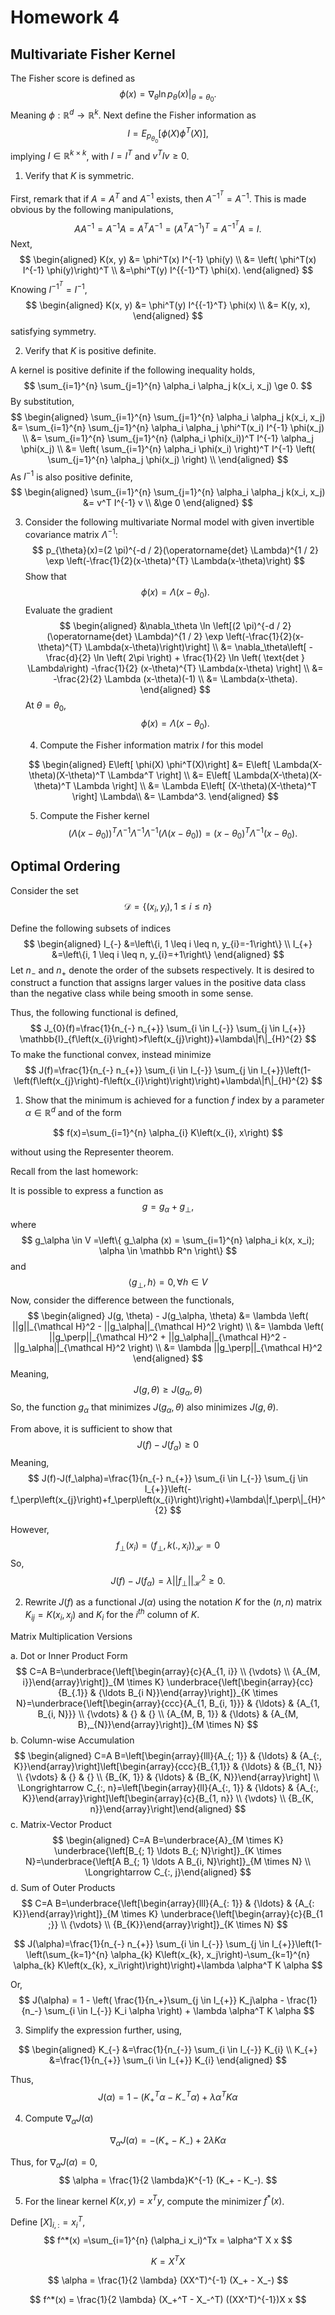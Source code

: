 # Homework 4

## Multivariate Fisher Kernel

The Fisher score is defined as 
$$
\phi(x)=\left.\nabla_{\theta} \ln p_{\theta}(x)\right|_{\theta=\theta_{0}}.
$$
Meaning $\phi: \mathbb R^d \rightarrow \mathbb R^k$. Next define the Fisher information as
$$
I=E_{p_{\theta_{0}}}\left[\phi(X) \phi^{T}(X)\right],
$$
implying $I \in \mathbb R^{k \times k}$, with $I = I^T$ and $v^TIv \ge 0$. 

1. Verify that $K$ is symmetric.

First, remark that if $A=A^T$ and $A^{-1}$ exists, then $A^{{-1}^T} = A^{-1}$. This is made obvious by the following manipulations,
$$
AA^{-1} = A^{-1}A= A^T A^{-1} = (A^TA^{-1})^T = A^{{-1}^T}A= I.
$$
Next, 
$$
\begin{aligned}
K(x, y) &= \phi^T(x) I^{-1} \phi(y)  \\
&= \left( \phi^T(x) I^{-1} \phi(y)\right)^T \\ 
&=\phi^T(y) I^{{-1}^T} \phi(x).
\end{aligned}
$$
Knowing $I^{{-1}^T} = I^{-1}$,
$$
\begin{aligned}
K(x, y) &= \phi^T(y) I^{{-1}^T} \phi(x) \\
&= K(y, x),
\end{aligned}
$$
satisfying symmetry.

2. Verify that $K$ is positive definite. 

A kernel is positive definite if the following inequality holds,
$$
\sum_{i=1}^{n} \sum_{j=1}^{n} \alpha_i \alpha_j k(x_i, x_j) \ge 0.
$$
By substitution,
$$
\begin{aligned}
\sum_{i=1}^{n} \sum_{j=1}^{n} \alpha_i \alpha_j k(x_i, x_j) &= \sum_{i=1}^{n} \sum_{j=1}^{n} \alpha_i \alpha_j \phi^T(x_i) I^{-1} \phi(x_j) \\
&= \sum_{i=1}^{n} \sum_{j=1}^{n} (\alpha_i \phi(x_i))^T I^{-1} \alpha_j \phi(x_j) \\
&= \left( \sum_{i=1}^{n} \alpha_i \phi(x_i) \right)^T I^{-1} \left(  \sum_{j=1}^{n} \alpha_j \phi(x_j) \right) \\
\end{aligned}
$$
As $I^{-1}$ is also positive definite,
$$
\begin{aligned}
\sum_{i=1}^{n} \sum_{j=1}^{n} \alpha_i \alpha_j k(x_i, x_j) &= v^T I^{-1} v \\
&\ge 0
\end{aligned}
$$

3. Consider the following multivariate Normal model with given invertible covariance matrix $\Lambda^{-1}$:
   $$
   p_{\theta}(x)=(2 \pi)^{-d / 2}(\operatorname{det} \Lambda)^{1 / 2} \exp \left(-\frac{1}{2}(x-\theta)^{T} \Lambda(x-\theta)\right)
   $$
   Show that
   $$
   \phi(x)=\Lambda\left(x-\theta_{0}\right).
   $$
   Evaluate the gradient
   $$
   \begin{aligned}
   &\nabla_\theta \ln \left[(2 \pi)^{-d / 2}(\operatorname{det} \Lambda)^{1 / 2} \exp \left(-\frac{1}{2}(x-\theta)^{T} \Lambda(x-\theta)\right)\right] \\
   &= \nabla_\theta\left[ -\frac{d}{2} \ln \left( 2\pi \right) + \frac{1}{2} \ln \left( \text{det } \Lambda\right) -\frac{1}{2} (x-\theta)^{T} \Lambda(x-\theta) \right] \\
   &= -\frac{2}{2} \Lambda (x-\theta)(-1) \\
   &= \Lambda(x-\theta).
   \end{aligned}
   $$
   At $\theta = \theta_0$,
   $$
   \phi(x) = \Lambda (x - \theta_0).
   $$

   4. Compute the Fisher information matrix $I$ for this model

   $$
   \begin{aligned} 
   E\left[ \phi(X) \phi^T(X)\right] &= E\left[ \Lambda(X-\theta)(X-\theta)^T \Lambda^T \right] \\
   &= E\left[ \Lambda(X-\theta)(X-\theta)^T \Lambda \right] \\
   &= \Lambda E\left[ (X-\theta)(X-\theta)^T \right] \Lambda\\
   &= \Lambda^3.
   \end{aligned}
   $$

   5. Compute the Fisher kernel
      $$
      \left( \Lambda (x - \theta_0) \right)^T \Lambda^{-1} \Lambda^{-1} \Lambda^{-1} \left( \Lambda (x-\theta_0) \right) = (x-\theta_0)^T \Lambda^{-1} (x-\theta_0).
      $$
      

## Optimal Ordering

Consider the set
$$
\mathcal{D}=\left\{\left(x_{i}, y_{i}\right), 1 \leq i \leq n\right\}
$$


Define the following subsets of indices
$$
\begin{aligned} I_{-} &=\left\{i, 1 \leq i \leq n, y_{i}=-1\right\} \\ I_{+} &=\left\{i, 1 \leq i \leq n, y_{i}=+1\right\} \end{aligned}
$$
Let $n_-$ and $n_+$ denote the order of the subsets respectively. It is desired to construct a function that assigns larger values in the positive data class than the negative class while being smooth in some sense.

Thus, the following functional is defined,
$$
J_{0}(f)=\frac{1}{n_{-} n_{+}} \sum_{i \in I_{-}} \sum_{j \in I_{+}} \mathbb{I}_{f\left(x_{i}\right)>f\left(x_{j}\right)}+\lambda\|f\|_{H}^{2}
$$
To make the functional convex, instead minimize
$$
J(f)=\frac{1}{n_{-} n_{+}} \sum_{i \in I_{-}} \sum_{j \in I_{+}}\left(1-\left(f\left(x_{j}\right)-f\left(x_{i}\right)\right)\right)+\lambda\|f\|_{H}^{2}
$$

1. Show that the minimum is achieved for a function $f$ index by a parameter $\alpha \in \mathbb R^d$ and of the form

$$
f(x)=\sum_{i=1}^{n} \alpha_{i} K\left(x_{i}, x\right)
$$

without using the Representer theorem.

Recall from the last homework:

It is possible to express a function as 
$$
g=g_\alpha + g_\perp,
$$
where 
$$
g_\alpha \in V =\left\{ g_\alpha (x) = \sum_{i=1}^{n} \alpha_i k(x, x_i); \alpha \in \mathbb R^n \right\}
$$
and
$$
\langle g_\perp, h \rangle = 0, \forall h \in V
$$
Now, consider the difference between the functionals,
$$
\begin{aligned} 
J(g, \theta) - J(g_\alpha, \theta) &= \lambda \left( ||g||_{\mathcal H}^2 - ||g_\alpha||_{\mathcal H}^2 \right) \\
&=  \lambda \left( ||g_\perp||_{\mathcal H}^2 + ||g_\alpha||_{\mathcal H}^2 - ||g_\alpha||_{\mathcal H}^2 \right) \\
&= \lambda ||g_\perp||_{\mathcal H}^2
\end{aligned}
$$
Meaning,
$$
J(g, \theta) \ge J(g_\alpha, \theta)
$$
So, the  function $g_\alpha$ that minimizes $J(g_\alpha, \theta)$ also minimizes $J(g, \theta)$.

From above, it is sufficient to show that
$$
J(f) - J(f_\alpha) \ge 0
$$
Meaning,
$$
J(f)-J(f_\alpha)=\frac{1}{n_{-} n_{+}} \sum_{i \in I_{-}} \sum_{j \in I_{+}}\left(-f_\perp\left(x_{j}\right)+f_\perp\left(x_{i}\right)\right)+\lambda\|f_\perp\|_{H}^{2}
$$

However,
$$
f_\perp(x_i) =\langle f_\perp, k(., x_i) \rangle_{\mathcal H} =0
$$
So,
$$
J(f)-J(f_\alpha) = \lambda ||f_\perp||_{\mathcal H}^2 \ge 0.
$$


2. Rewrite $J(f)$ as a functional $J(\alpha)$ using the notation $K$ for the $(n,n)$ matrix $K_{ij} = K(x_i, x_j)$ and $K_i$ for the $i^{th}$ column of $K$.

Matrix Multiplication Versions

a. Dot or Inner Product Form
$$
C=A B=\underbrace{\left[\begin{array}{c}{A_{1, i}} \\ {\vdots} \\ {A_{M, i}}\end{array}\right]}_{M \times K} \underbrace{\left[\begin{array}{cc}{B_{.1}} & {\ldots B_{i N}}\end{array}\right]}_{K \times N}=\underbrace{\left[\begin{array}{ccc}{A_{1, B_{i, 1}}} & {\ldots} & {A_{1, B_{i, N}}} \\ {\vdots} & {} & {} \\ {A_{M, B, 1}} & {\ldots} & {A_{M, B},_{N}}\end{array}\right]}_{M \times N}
$$
b. Column-wise Accumulation
$$
\begin{aligned} C=A B=\left[\begin{array}{lll}{A_{; 1}} & {\ldots} & {A_{:, K}}\end{array}\right]\left[\begin{array}{ccc}{B_{1,1}} & {\ldots} & {B_{1, N}} \\ {\vdots} & {} & {} \\ {B_{K, 1}} & {\ldots} & {B_{K, N}}\end{array}\right] \\ \Longrightarrow C_{:, n}=\left[\begin{array}{ll}{A_{:, 1}} & {\ldots} & {A_{:, K}}\end{array}\right]\left[\begin{array}{c}{B_{1, n}} \\ {\vdots} \\ {B_{K, n}}\end{array}\right]\end{aligned}
$$
c. Matrix-Vector Product
$$
\begin{aligned} C=A B=\underbrace{A}_{M \times K} \underbrace{\left[B_{; 1} \ldots B_{; N}\right]}_{K \times N}=\underbrace{\left[A B_{; 1} \ldots A B_{i, N}\right]}_{M \times N} \\ \Longrightarrow C_{:, j}\end{aligned}
$$
d. Sum of Outer Products
$$
C=A B=\underbrace{\left[\begin{array}{lll}{A_{: 1}} & {\ldots} & {A_{: K}}\end{array}\right]}_{M \times K} \underbrace{\left[\begin{array}{c}{B_{1 ;}} \\ {\vdots} \\ {B_{K}}\end{array}\right]}_{K \times N}
$$

$$
J(\alpha)=\frac{1}{n_{-} n_{+}} \sum_{i \in I_{-}} \sum_{j \in I_{+}}\left(1-\left(\sum_{k=1}^{n} \alpha_{k} K\left(x_{k}, x_j\right)-\sum_{k=1}^{n} \alpha_{k} K\left(x_{k}, x_i\right)\right)\right)+\lambda \alpha^T K \alpha
$$

Or,
$$
J(\alpha) = 1 - \left( \frac{1}{n_+}\sum_{j \in I_{+}} K_j\alpha - \frac{1}{n_-} \sum_{i \in I_{-}} K_i \alpha \right) + \lambda \alpha^T K \alpha
$$

3. Simplify the expression further, using,

$$
\begin{aligned} K_{-} &=\frac{1}{n_{-}} \sum_{i \in I_{-}} K_{i} \\ K_{+} &=\frac{1}{n_{+}} \sum_{i \in I_{+}} K_{i} \end{aligned}
$$

Thus,
$$
J(\alpha) = 1-\left( K_+^T \alpha - K_-^T\alpha\right) + \lambda \alpha^T K \alpha
$$

4. Compute $\nabla_\alpha J(\alpha)$

$$
\nabla_\alpha J(\alpha) = -(K_+ - K_-) + 2 \lambda K \alpha
$$

Thus, for $\nabla_\alpha J(\alpha) = 0$,
$$
\alpha = \frac{1}{2 \lambda}K^{-1} (K_+ - K_-).
$$

5. For the linear kernel $K(x, y) = x^T y$, compute the minimizer $f^*(x)$. 

Define $[X]_{i,:} = x_i^T$,
$$
f^*(x) =\sum_{i=1}^{n} (\alpha_i x_i)^Tx = \alpha^T X x
$$

$$
K = X^TX
$$

$$
\alpha = \frac{1}{2 \lambda} (XX^T)^{-1} (X_+ - X_-)
$$

$$
f^*(x) = \frac{1}{2 \lambda} (X_+^T - X_-^T) ((XX^T)^{-1})X x
$$

